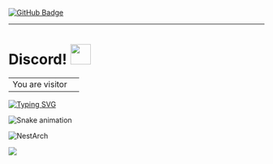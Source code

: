 [![GitHub Badge](https://img.shields.io/github/followers/NetoScript?style=social)](https://github.com/NetoScript?tab=followers)





***

<h1 align="left">Discord! <img src="https://cliply.co/wp-content/uploads/2021/08/372108630_DISCORD_LOGO_400.gif" width="40"></h1>

<table>
  <tr>
    <td>You are visitor</td>
    <td><img src="https://profile-counter.glitch.me/Gchism94/count.svg" alt="" /></td>
  </tr>
</table>

[![Typing SVG](https://readme-typing-svg.demolab.com?font=Fira+Code&pause=1000&width=435&lines=Programador+em+c%2B%2B+Game+Hacking)](https://git.io/typing-svg)



![Snake animation](https://github.com/Gchism94/Gchism94/raw/output/github-contribution-grid-snake-dark.svg?palette=github-dark)
  
![NestArch](https://cdn.discordapp.com/attachments/900205241331511299/1102352306005094460/image.png)
  
<p align="left">
  <img src="https://capsule-render.vercel.app/api?type=waving&color=gradient&height=100&section=footer"/>
</p>
